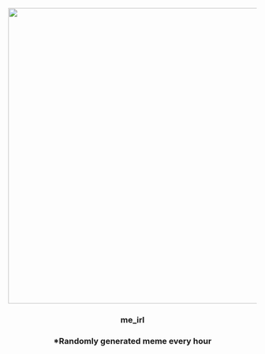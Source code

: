 <p align="center">
        <img src="https://i.redd.it/rb5vmyssjqh91.jpg" width="600" height="600">
        </p>
        <h3 align="center">me_irl</h3>
        <h3 align="center">*Randomly generated meme every hour</h3>
    